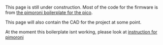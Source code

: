 This page is still under construction. Most of the code for the firmware is from [the pimoroni boilerplate for the pico](https://github.com/pimoroni/pico-boilerplate).

This page will also contain the CAD for the project at some point.

At the moment this boilerplate isnt working, please look at [instruction for pimoroni](boilerplate_instructions.md)